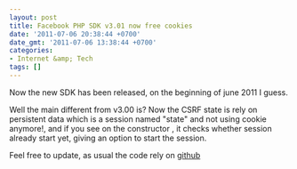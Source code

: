 ```yaml
---
layout: post
title: Facebook PHP SDK v3.01 now free cookies
date: '2011-07-06 20:38:44 +0700'
date_gmt: '2011-07-06 13:38:44 +0700'
categories:
- Internet &amp; Tech
tags: []
---
```

Now the new SDK has been released, on the beginning of june 2011 I guess.

Well the main different from v3.00 is? Now the CSRF state is rely on persistent data which is a session named "state" and not using cookie anymore!, and if you see on the constructor , it checks whether session already start yet, giving an option to start the session.

Feel free to update, as usual the code rely on [github](https://github.com/facebook/php-sdk/)